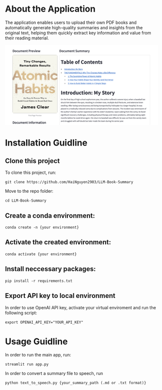 # About the Application
The application enables users to upload their own PDF books and automatically generate high-quality summaries and insights from the original text, helping them quickly extract key information and value from their reading material.

![My Image](images/demo_1.png)

# Installation Guidline

## Clone this project
To clone this project, run:
```
git clone https://github.com/HaiNguyen2903/LLM-Book-Summary
```

Move to the repo folder:
```
cd LLM-Book-Summary
```

## Create a conda environment:
```
conda create -n {your environment}
```

## Activate the created environment:
```
conda activate {your environment}
```

## Install neccessary packages:
```
pip install -r requirements.txt
```

## Export API key to local environment
In order to use OpenAI API key, activate your virtual enviroment and run the following script:
```
export OPENAI_API_KEY="YOUR_API_KEY"
```

# Usage Guidline
In order to run the main app, run:
```
streamlit run app.py
```

In order to convert a summary file to speech, run
```
python text_to_speech.py {your_summary_path (.md or .txt format)}
```